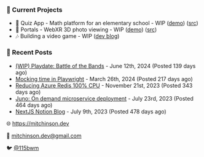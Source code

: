 ### 📌 Current Projects
- 📝 Quiz App - Math platform for an elementary school - WIP ([demo](https://quiz-staging.mitchinson.dev/)) ([src](https://github.com/bmitchinson/budget-entry))
- 📸 Portals - WebXR 3D photo viewing - WIP ([demo](https://portals.mitchinson.dev/)) ([src](https://github.com/bmitchinson/vr-jpg-viewer-webxr))
- 🎶 Building a video game - WIP ([dev blog](https://blog.mitchinson.dev/playdate-dev-one))

### 📝 Recent Posts

- [(WIP) Playdate: Battle of the Bands](https://blog.mitchinson.dev/playdate-dev-one) - June 12th, 2024 (Posted 139 days ago)
- [Mocking time in Playwright](https://blog.mitchinson.dev/playwright-mock-time) - March 26th, 2024 (Posted 217 days ago)
- [Reducing Azure Redis 100% CPU](https://blog.mitchinson.dev/redis-cpu) - November 21st, 2023 (Posted 343 days ago)
- [Juno: On demand microservice deployment](https://blog.mitchinson.dev/juno) - July 23rd, 2023 (Posted 464 days ago)
- [NextJS Notion Blog](https://blog.mitchinson.dev/blog-2023) - July 9th, 2023 (Posted 478 days ago)

🌐 https://mitchinson.dev

💌 mitchinson.dev@gmail.com

🐦 [@115bwm](https://twitter.com/115bwm)